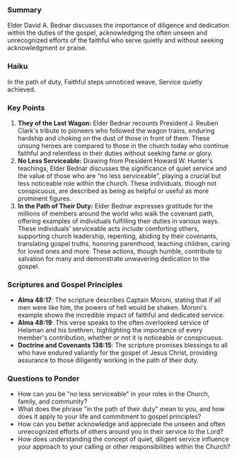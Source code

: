 ### Summary

Elder David A. Bednar discusses the importance of diligence and dedication within the duties of the gospel, acknowledging the often unseen and unrecognized efforts of the faithful who serve quietly and without seeking acknowledgment or praise.

### Haiku

In the path of duty,
Faithful steps unnoticed weave,
Service quietly achieved.

### Key Points

1. **They of the Last Wagon:** Elder Bednar recounts President J. Reuben Clark's tribute to pioneers who followed the wagon trains, enduring hardship and choking on the dust of those in front of them. These unsung heroes are compared to those in the church today who continue faithful and relentless in their duties without seeking fame or glory.
2. **No Less Serviceable:** Drawing from President Howard W. Hunter's teachings, Elder Bednar discusses the significance of quiet service and the value of those who are “no less serviceable”, playing a crucial but less noticeable role within the church. These individuals, though not conspicuous, are described as being as helpful or useful as more prominent figures.
3. **In the Path of Their Duty:** Elder Bednar expresses gratitude for the millions of members around the world who walk the covenant path, offering examples of individuals fulfilling their duties in various ways. These individuals’ serviceable acts include comforting others, supporting church leadership, repenting, abiding by their covenants, translating gospel truths, honoring parenthood, teaching children, caring for loved ones and more. These actions, though humble, contribute to salvation for many and demonstrate unwavering dedication to the gospel.

### Scriptures and Gospel Principles

* **Alma 48:17**: The scripture describes Captain Moroni, stating that if all men were like him, the powers of hell would be shaken. Moroni's example shows the incredible impact of faithful and dedicated service.
* **Alma 48:19**: This verse speaks to the often overlooked service of Helaman and his brethren, highlighting the importance of every member's contribution, whether or not it is noticeable or conspicuous.
* **Doctrine and Covenants 138:15**: The scripture promises blessings to all who have endured valiantly for the gospel of Jesus Christ, providing assurance to those diligently working in the path of their duty.

### Questions to Ponder

* How can you be "no less serviceable" in your roles in the Church, family, and community?
* What does the phrase "in the path of their duty" mean to you, and how does it apply to your life and commitment to gospel principles?
* How can you better acknowledge and appreciate the unseen and often unrecognized efforts of others around you in their service to the Lord?
* How does understanding the concept of quiet, diligent service influence your approach to your calling or other responsibilities within the Church?
